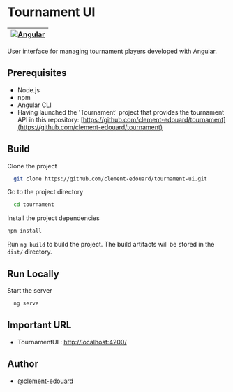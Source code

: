 # Tournament UI

| [![Angular](https://img.shields.io/badge/Angular-DD0031?style=for-the-badge&logo=angular&logoColor=white)](https://angular.io/) |
|---------------------------------------------------------------------------------------------------------------------------------|

User interface for managing tournament players developed with Angular.

## Prerequisites
- Node.js
- npm
- Angular CLI
- Having launched the 'Tournament' project that provides the tournament API in this repository: [https://github.com/clement-edouard/tournament](https://github.com/clement-edouard/tournament)

## Build

Clone the project

```bash
  git clone https://github.com/clement-edouard/tournament-ui.git
```

Go to the project directory

```bash
  cd tournament
```

Install the project dependencies

```bash
npm install
```

Run `ng build` to build the project. The build artifacts will be stored in the `dist/` directory.

## Run Locally

Start the server

```bash
  ng serve
```

## Important URL
- TournamentUI : [http://localhost:4200/](http://localhost:4200/)

## Author

- [@clement-edouard](https://github.com/clement-edouard)





